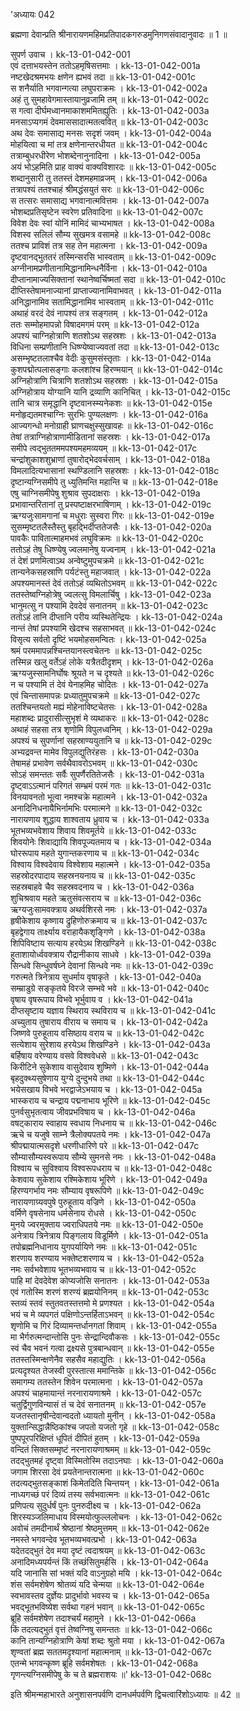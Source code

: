 \'अध्यायः 042

ब्रह्मणा देवान्प्रति श्रीनारायणमहिमप्रतिपादकगरुडमुनिगणसंवादानुवादः ॥ 1 ॥
	
सुपर्ण उवाच ।	kk-13-01-042-001  
एवं दत्ताभयस्तेन ततोऽहमृषिसत्तमाः ।	kk-13-01-042-001a  
नष्टखेदश्रमभयः क्षणेन ह्यभवं तदा ॥	kk-13-01-042-001c  
स शनैर्याति भगवान्गत्या लघुपराक्रमः ।	kk-13-01-042-002a  
अहं तु सुमहावेगमास्तायानुव्रजामि तम् ॥	kk-13-01-042-002c  
स गत्वा दीर्घमध्वानमाकाशममितह्युतिः ।	kk-13-01-042-003a  
मनसाऽप्यगमं देवमाससादात्मतत्ववित् ॥	kk-13-01-042-003c  
अथ देवः समासाद्य मनसः सदृशं जवम् ।	kk-13-01-042-004a  
मोहयित्वा च मां तत्र क्षणेनान्तरधीयत ॥	kk-13-01-042-004c  
तत्राम्बुधरधीरेण भोशब्देनानुनादिना ।	kk-13-01-042-005a  
अयं भोऽहमिति प्राह वाक्यं वाक्यविशारदः ॥	kk-13-01-042-005c  
शब्दानुसारी तु ततस्तं देशमहमाव्रजम् ।	kk-13-01-042-006a  
तत्रापश्यं ततश्चाहं श्रीमद्धंसयुतं सरः ॥	kk-13-01-042-006c  
स तत्सरः समासाद्य भगवानात्मवित्तमः ।	kk-13-01-042-007a  
भोशब्दप्रतिसृष्टेन स्वरेण प्रतिवादिना ॥	kk-13-01-042-007c  
विवेश देवः स्वां योनिं मामिदं चाभ्यभाषत ।	kk-13-01-042-008a  
विशस्व सलिलं सौम्य सुखमत्र वसामहे ॥	kk-13-01-042-008c  
ततश्च प्राविशं तत्र सह तेन महात्मना ।	kk-13-01-042-009a  
दृष्टवानद्भुततरं तस्मिन्सरसि भास्वताम् ॥	kk-13-01-042-009c  
अग्नीनामप्रणीतानामिद्धानामिन्धनैर्विना ।	kk-13-01-042-010a  
दीप्तानामाज्यसिक्तानां स्थानेष्वर्चिष्मतां सदा ॥	kk-13-01-042-010c  
दीप्तिस्तेषामनाज्यानां प्राप्ताज्यानामिवाभवत् ।	kk-13-01-042-011a  
अनिद्धानामिव सतामिद्धानामिव भास्वताम् ॥	kk-13-01-042-011c  
अथाहं वरदं देवं नापश्यं तत्र सङ्गतम् ।	kk-13-01-042-012a  
ततः सम्मोहमापन्नो विषादमगमं परम् ॥	kk-13-01-042-012a  
अपश्यं चाग्निहोत्राणि शतशोऽथ सहस्रशः ।	kk-13-01-042-013a  
विधिना सम्प्रणीतानि धिष्ण्येष्वाज्यवतां तदा ॥	kk-13-01-042-013c  
असम्भृष्टतलाश्चैव वेदीः कुसुमसंस्तृताः ।	kk-13-01-042-014a  
कुशपद्मोत्पलासङ्गाः कलशांश्च हिरण्मयान् ॥	kk-13-01-042-014c  
अग्निहोत्राणि चित्राणि शतशोऽथ सहस्रशः ।	kk-13-01-042-015a  
अग्निहोत्राय योग्यानि यानि द्रव्याणि कानिचित् ।	kk-13-01-042-015c  
तानि चात्र समृद्धानि दृष्टवानस्म्यनेकशः ॥	kk-13-01-042-015e  
मनोहृद्यतमश्चाग्निः सुरभिः पुण्यलक्षणः ।	kk-13-01-042-016a  
आज्यगन्धो मनोग्राही घ्राणचक्षुस्सुखावहः ॥	kk-13-01-042-016c  
तेषां तत्राग्निहोत्राणामीडितानां सहस्रशः ।	kk-13-01-042-017a  
समीपे त्वद्भुततममपश्यमहमव्ययम् ॥	kk-13-01-042-017c  
चन्द्रांशुकाशशुभ्राणां तुषारोद्भेदवर्चसाम् ।	kk-13-01-042-018a  
विमलादित्यभासानां स्थण्डिलानि सहस्रशः ।	kk-13-01-042-018c  
दृष्टान्यग्निसमीपे तु ध्युतिमन्ति महान्ति च ॥	kk-13-01-042-018e  
एषु चाग्निसमीपेषु शुश्राव सुपदाक्षराः ।	kk-13-01-042-019a  
प्रभावान्तरितानां तु प्रस्पष्टाक्षरभाषिणाम् ।	kk-13-01-042-019c  
ऋग्यजुःसामगानां च मधुराः सुस्वरा गिरः ॥	kk-13-01-042-019e  
सुसम्मृष्टतलैस्तैस्तु बृहद्भिर्दीप्ततेजसैः ।	kk-13-01-042-020a  
पावकैः पावितात्माहमभवं लघुविक्रमः ॥	kk-13-01-042-020c  
ततोऽहं तेषु धिष्ण्येषु ज्वलमानेषु यज्वनाम् ।	kk-13-01-042-021a  
तं देशं प्रणमित्वाऽथ अन्वेष्टुमुपचक्रमे ॥	kk-13-01-042-021c  
तान्यनेकसहस्राणि पर्यटंस्तु महाजवात् ।	kk-13-01-042-022a  
अपश्यमानस्तं देवं ततोऽहं व्यथितोऽभवम् ॥	kk-13-01-042-022c  
ततस्तेष्वग्निहोत्रेषु ज्वलत्सु विमलार्चिषु ।	kk-13-01-042-023a  
भानुमत्सु न पश्यामि देवदेवं सनातनम् ॥	kk-13-01-042-023c  
ततोऽहं तानि दीप्तानि परीय व्यस्थितेन्द्रियः ।	kk-13-01-042-024a  
नान्तं तेषां प्रपश्यामि खेदश्च सहसाभवत् ॥	kk-13-01-042-024c  
विसृत्य सर्वतो दृष्टिं भयमोहसमन्वितः ।	kk-13-01-042-025a  
श्रमं परममापन्नश्चिन्तयानस्त्वचेतनः ॥	kk-13-01-042-025c  
तस्मिन्न खलु वर्तेऽहं लोके यत्रैतदीदृशम् ।	kk-13-01-042-026a  
ऋग्यजुस्सामनिर्घोषः श्रूयते न च दृश्यते ॥	kk-13-01-042-026c  
न च पश्यामि तं देवं येनाहमिह चोदितः ।	kk-13-01-042-027a  
एवं चिन्तासमापन्नः प्रध्यातुमुपचक्रमे ॥	kk-13-01-042-027c  
ततश्चिन्तयतो मह्यं मोहेनाविष्टचेतसः ।	kk-13-01-042-028a  
महाशब्दः प्रादुरासीत्सुभृशं मे व्यथाकरः ॥	kk-13-01-042-028c  
अथाहं सहसा तत्र शृणोमि विपुलध्वनिम् ।	kk-13-01-042-029a  
अपश्यं च सुपर्णानां सहस्राण्ययुतानि च ॥	kk-13-01-042-029c  
अभ्यद्रवन्त मामेव विपुलद्युतिरंहसः ।	kk-13-01-042-030a  
तेषामहं प्रभावेण सर्वथैवावरोऽभवम् ॥	kk-13-01-042-030c  
सोऽहं समन्ततः सर्वैः सुपर्णैरतितेजसैः ।	kk-13-01-042-031a  
दृष्ट्वाऽऽत्मानं परिगतं सम्भ्रमं परमं गतः ॥	kk-13-01-042-031c  
विनयावनतो भूत्वा नमश्चक्रे महात्मने ।	kk-13-01-042-032a  
अनादिनिधनायैभिर्नामभिः परमात्मने ॥	kk-13-01-042-032c  
नारायणाय शुद्धाय शाश्वताय ध्रुवाय च ।	kk-13-01-042-033a  
भूतभव्यभवेशाय शिवाय शिवमूर्तये ॥	kk-13-01-042-033c  
शिवयोनेः शिवाद्यायि शिवपूज्यतमाय च ।	kk-13-01-042-034a  
घोररूपाय महते युगान्तकरणाय च ॥	kk-13-01-042-034c  
विश्वाय विश्वदेवाय विश्वेशाय महात्मने ।	kk-13-01-042-035a  
सहस्रोदरपादाय सहस्रनयनाय च ॥	kk-13-01-042-035c  
सहस्रबाहवे चैव सहस्रवदनाय च ।	kk-13-01-042-036a  
शुचिश्रवाय महते ऋतुसंवत्सराय च ॥	kk-13-01-042-036c  
ऋग्यजुःसामवक्त्राय अथर्वशिरसे नमः ।	kk-13-01-042-037a  
हृषीकेशाय कृष्णाय द्रुहिणोरुक्रमाय च ॥	kk-13-01-042-037c  
बृहद्वेगाय तार्क्ष्याय वराहायैकशृङ्गिणे ।	kk-13-01-042-038a  
शिपिविष्टाय सत्याय हरयेऽथ शिखण्डिने ॥	kk-13-01-042-038c  
हुताशायोर्ध्ववक्त्राय रौद्रानीकाय साधवे ।	kk-13-01-042-039a  
सिन्धवे सिन्धुवर्षघ्ने देवानां सिन्धवे नमः ॥	kk-13-01-042-039c  
गरुत्मते त्रिनेत्राय सुधर्माय वृषाकृते ।	kk-13-01-042-040a  
सम्म्राडुग्रे सङ्कृतये विरजे सम्भवे भवे ॥	kk-13-01-042-040c  
वृषाय वृषरूपाय विभवे भूर्भुवाय व ।	kk-13-01-042-041a  
दीप्तसृष्टाय यज्ञाय स्थिराय स्थविराय च ॥	kk-13-01-042-041c  
अच्युताय तुषाराय वीराय च समाय च ।	kk-13-01-042-042a  
जिष्णवे पुरुहूताय वसिष्ठाय वराय च ॥	kk-13-01-042-042c  
सत्येशाय सुरेशाय हरयेऽथ शिखण्डिने ।	kk-13-01-042-043a  
बर्हिषाय वरेण्याय वसवे विश्ववेधसे ॥	kk-13-01-042-043c  
किरीटिने सुकेशाय वासुदेवाय शुष्मिणे ।	kk-13-01-042-044a  
बृहदुक्थ्यसुषेणाय युग्ये दुन्दुभये तथा ॥	kk-13-01-042-044c  
भयेसखाय विभवे भरद्वाजेऽभयाय च ।	kk-13-01-042-045a  
भास्कराय च चन्द्राय पद्मनाभाय भूरिणे ॥	kk-13-01-042-045c  
पुनर्वसुभृतत्वाय जीवप्रभविषाय च ।	kk-13-01-042-046a  
वषट्काराय स्वाहाय स्वधाय निधनाय च ॥	kk-13-01-042-046c  
ऋचे च यजुषे साम्ने त्रैलोक्यपतये नमः ।	kk-13-01-042-047a  
श्रीपद्मायात्मसदृशे धरणीधारिणे परे ॥	kk-13-01-042-047c  
सौम्यासौम्यस्वरूपाय सौम्ये सुमनसे नमः ।	kk-13-01-042-048a  
विश्वाय च सुविश्वाय विश्वरूपधराय च ॥	kk-13-01-042-048c  
केशवाय सुकेशाय रश्मिकेशाय भूरिणे ।	kk-13-01-042-049a  
हिरण्यगर्भाय नमः सौम्याय वृषरूपिणे ॥	kk-13-01-042-049c  
नारायणाग्र्यवपुषे पुरुहूताय वज्रिणे ।	kk-13-01-042-050a  
वर्मिणे वृषसेनाय धर्मसेनाय रोधसे ।	kk-13-01-042-050c  
मुनये ज्वरमुक्ताय ज्वराधिपतये नमः ॥	kk-13-01-042-050e  
अनेत्राय त्रिनेत्राय पिङ्गलाय विडूर्मिणे ।	kk-13-01-042-051a  
तपोब्रह्मनिधानाय युगपर्यायिणे नमः ॥	kk-13-01-042-051c  
शरणाय शरण्याय भक्तेष्टशरणाय च ।	kk-13-01-042-052a  
नमः सर्वभवेशाय भूतभव्यभवाय च ॥	kk-13-01-042-052c  
पाहि मां देवदेवेश कोप्यजोसि सनातनः ।	kk-13-01-042-053a  
एवं गतोस्मि शरणं शरण्यं ब्रह्मयोनिनम् ॥	kk-13-01-042-053c  
स्तव्यं स्तवं स्तुतवतस्तत्तमो मे प्रणश्यत ।	kk-13-01-042-054a  
भयं च मे व्यपगतं पक्षिणोऽन्तर्हिताऽभवन् ॥	kk-13-01-042-054c  
शृणोमि च गिरं दिव्यामन्तर्धानगतां शिवाम् ।	kk-13-01-042-055a  
मा भैर्गरुत्मन्दान्तोसि पुनः सेन्द्रान्दिवौकसः ।	kk-13-01-042-055c  
स्वं चैव भवनं गत्वा द्रक्ष्यसे पुत्रबान्धवान् ॥	kk-13-01-042-055e  
ततस्तस्मिन्क्षणेनैव सहसैव महाद्युतिः ।	kk-13-01-042-056a  
प्रत्यदृश्यत तेजस्वी पुरस्तात्स ममान्तिके ॥	kk-13-01-042-056c  
समागम्य ततस्तेन शिवेन परमात्मना ।	kk-13-01-042-057a  
अपश्यं चाहमायान्तं नरनारायणाश्रमे ।	kk-13-01-042-057c  
चतुर्द्विगुणविन्यासं तं च देवं सनातनम् ॥	kk-13-01-042-057e  
यजतस्तानृषीन्देवान्वदतो ध्यायतो मुनीन् ।	kk-13-01-042-058a  
युक्तान्सिद्धान्नैष्ठिकांश्च जपतो यजतो गृहे ॥	kk-13-01-042-058c  
पुष्पपूरपरिक्षिप्तं धूपितं दीपितं हुतम् ।	kk-13-01-042-059a  
वन्दितं सिक्तसम्मृष्टं नरनारायणाश्रमम् ॥	kk-13-01-042-059c  
तदद्भुतमहं दृष्ट्वा विस्मितोस्मि तदाऽनघाः ।	kk-13-01-042-060a  
जगाम शिरसा देवं प्रयतेनान्तरात्मना ॥	kk-13-01-042-060c  
तदत्यद्भुतसङ्काशं किमेतदिति चिन्तयन् ।	kk-13-01-042-061a  
नाध्यगच्छं परं दिव्यं तस्य सर्वभवात्मनः ॥	kk-13-01-042-061c  
प्रणिपत्य सुदुर्धर्षं पुनः पुनरुदीक्ष्य च ।	kk-13-01-042-062a  
शिरस्यञ्जलिमाधाय विस्मयोत्फुल्ललोचनः ।	kk-13-01-042-062c  
अवोचं तमदीनार्थं श्रेष्ठानां श्रेष्ठमुत्तमम् ॥	kk-13-01-042-062e  
नमस्ते भगवन्देव भूतभव्यभवत्प्रभो ।	kk-13-01-042-063a  
यदेतदद्भुतं देव मया दृष्टं त्वदाश्रयम् ॥	kk-13-01-042-063c  
अनादिमध्यपर्यन्तं किं तच्छंसितुमर्हसि ।	kk-13-01-042-064a  
यदि जानासि सां भक्तं यदि वाऽनुग्रहो मयि ।	kk-13-01-042-064c  
शंस सर्वमशेषेण श्रोतव्यं यदि चेन्मया ॥	kk-13-01-042-064e  
स्वभावस्तव दुर्ज्ञेयः प्रादुर्भावो भवस्य च ।	kk-13-01-042-065a  
भवद्भूतभविष्येश सर्वथा गहनं भवान् ॥	kk-13-01-042-065c  
ब्रूहि सर्वमशेषेण तदाश्चर्यं महामुने ।	kk-13-01-042-066a  
किं तदत्यद्भुतं वृत्तं तेष्वग्निषु समन्ततः ॥	kk-13-01-042-066c  
कानि तान्यग्निहोत्राणि केषां शब्दः श्रुतो मया ।	kk-13-01-042-067a  
शृण्वतां ब्रह्म सततमदृश्यानां महात्मनाम् ॥	kk-13-01-042-067c  
एतन्मे भगवन्कृष्ण ब्रूहि सर्वमशेषतः ।	kk-13-01-042-068a  
गृणन्त्यग्निसमीपेषु के च ते ब्रह्मराशयः ॥\'	kk-13-01-042-068c  

इति श्रीमन्महाभारते अनुशासनपर्वणि दानधर्मपर्वणि द्विचत्वारिंशोऽध्यायः ॥ 42 ॥
